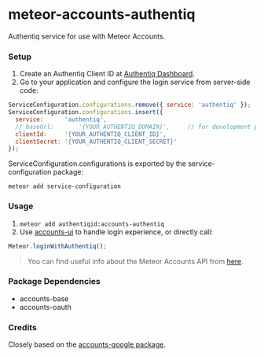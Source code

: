 # meteor-accounts-authentiq

Authentiq service for use with Meteor Accounts.

### Setup

1. Create an Authentiq Client ID at [Authentiq Dashboard](https://dashboard.authentiq.com/).
2. Go to your application and configure the login service from server-side code:

~~~js
ServiceConfiguration.configurations.remove({ service: 'authentiq' });
ServiceConfiguration.configurations.insert({
  service:      'authentiq',
  // baseUrl:       '{YOUR_AUTHENTIQ_DOMAIN}',     // for development purposes or on-premise installations
  clientId:     '{YOUR_AUTHENTIQ_CLIENT_ID}',
  clientSecret: '{YOUR_AUTHENTIQ_CLIENT_SECRET}'
});
~~~

ServiceConfiguration.configurations is exported by the service-configuration package:

    meteor add service-configuration

### Usage

1. `meteor add authentiqid:accounts-authentiq`
2. Use [accounts-ui](http://docs.meteor.com/#accountsui) to handle login experience, or directly call:

~~~js
Meteor.loginWithAuthentiq();
~~~

> You can find useful info about the Meteor Accounts API from [here](http://docs.meteor.com/#accounts_api).

### Package Dependencies

* accounts-base
* accounts-oauth

### Credits
Closely based on the [accounts-google package](https://github.com/meteor/meteor/tree/master/packages/accounts-google).
